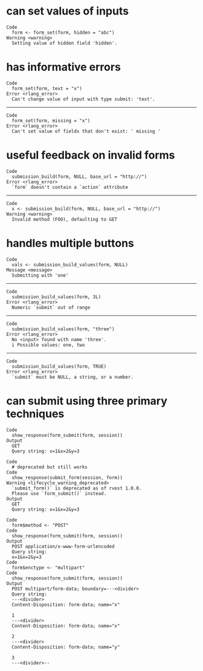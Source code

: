 # can set values of inputs

    Code
      form <- form_set(form, hidden = "abc")
    Warning <warning>
      Setting value of hidden field 'hidden'.

# has informative errors

    Code
      form_set(form, text = "x")
    Error <rlang_error>
      Can't change value of input with type submit: 'text'.

---

    Code
      form_set(form, missing = "x")
    Error <rlang_error>
      Can't set value of fields that don't exist: ' missing '

# useful feedback on invalid forms

    Code
      submission_build(form, NULL, base_url = "http://")
    Error <rlang_error>
      `form` doesn't contain a `action` attribute

---

    Code
      x <- submission_build(form, NULL, base_url = "http://")
    Warning <warning>
      Invalid method (FOO), defaulting to GET

# handles multiple buttons

    Code
      vals <- submission_build_values(form, NULL)
    Message <message>
      Submitting with 'one'

---

    Code
      submission_build_values(form, 3L)
    Error <rlang_error>
      Numeric `submit` out of range

---

    Code
      submission_build_values(form, "three")
    Error <rlang_error>
      No <input> found with name 'three'.
      i Possible values: one, two

---

    Code
      submission_build_values(form, TRUE)
    Error <rlang_error>
      `submit` must be NULL, a string, or a number.

# can submit using three primary techniques

    Code
      show_response(form_submit(form, session))
    Output
      GET 
      Query string: x=1&x=2&y=3
      
    Code
      # deprecated but still works
    Code
      show_response(submit_form(session, form))
    Warning <lifecycle_warning_deprecated>
      `submit_form()` is deprecated as of rvest 1.0.0.
      Please use `form_submit()` instead.
    Output
      GET 
      Query string: x=1&x=2&y=3
      
    Code
      form$method <- "POST"
    Code
      show_response(form_submit(form, session))
    Output
      POST application/x-www-form-urlencoded
      Query string: 
      x=1&x=2&y=3
    Code
      form$enctype <- "multipart"
    Code
      show_response(form_submit(form, session))
    Output
      POST multipart/form-data; boundary=---<divider>
      Query string: 
      ---<divider>
      Content-Disposition: form-data; name="x"
      
      1
      ---<divider>
      Content-Disposition: form-data; name="x"
      
      2
      ---<divider>
      Content-Disposition: form-data; name="y"
      
      3
      ---<divider>--
      

